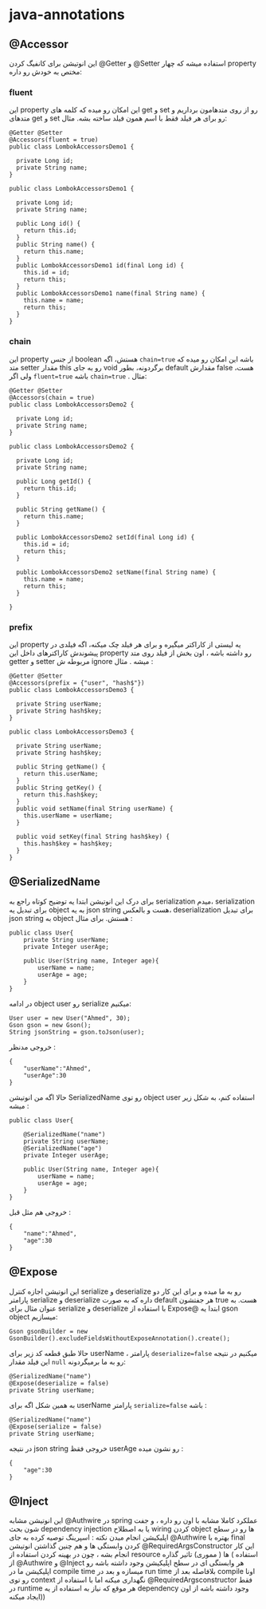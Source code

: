 # java-annotations
## @Accessor 
این انوتیشن برای کانفیگ کردن @Getter و @Setter استفاده میشه که چهار property مختص به خودش رو داره:
### fluent
این property این امکان رو میده که کلمه های get و set رو از روی متدهامون برداریم و متدهای get و set رو برای هر فیلد فقط با اسم همون فیلد ساخته بشه. مثال:
```
@Getter @Setter
@Accessors(fluent = true)
public class LombokAccessorsDemo1 {

  private Long id;
  private String name;
}
```

```
public class LombokAccessorsDemo1 {

  private Long id;
  private String name;

  public Long id() {
    return this.id;
  }
  public String name() {
    return this.name;
  }
  public LombokAccessorsDemo1 id(final Long id) {
    this.id = id;
    return this;
  }
  public LombokAccessorsDemo1 name(final String name) {
    this.name = name;
    return this;
  }
}
```

### chain
این property از جنس boolean هستش، اگه `chain=true` باشه این امکان رو میده که متد setter مقدار this رو به جای void برگردونه، بطور default مقدارش false هست، ولی اگر `fluent=true` باشه `chain=true`  . مثال:
```
@Getter @Setter
@Accessors(chain = true)
public class LombokAccessorsDemo2 {

  private Long id;
  private String name;
}
```
```
public class LombokAccessorsDemo2 {
  
  private Long id;
  private String name;

  public Long getId() {
    return this.id;
  }

  public String getName() {
    return this.name;
  }

  public LombokAccessorsDemo2 setId(final Long id) {
    this.id = id;
    return this;
  }

  public LombokAccessorsDemo2 setName(final String name) {
    this.name = name;
    return this;
  }

}
```

### prefix
این property یه لیستی از کاراکتر میگیره و برای هر فیلد چک میکنه، اگه فیلدی در پیشوندش کاراکترهای داخل این property رو داشته باشه ، اون بخش از فیلد روی متد getter و setter مربوطه ش ignore میشه . مثال :
```
@Getter @Setter
@Accessors(prefix = {"user", "hash$"})
public class LombokAccessorsDemo3 {

  private String userName;
  private String hash$key;  
}
```

```
public class LombokAccessorsDemo3 {

  private String userName;
  private String hash$key;

  public String getName() {
    return this.userName;
  }
  public String getKey() {
    return this.hash$key;
  }
  public void setName(final String userName) {
    this.userName = userName;
  }

  public void setKey(final String hash$key) {
    this.hash$key = hash$key;
  }
}
```

## @SerializedName
برای درک این انوتیشن ابتدا یه توضیح کوتاه راجع به serialization میدم، serialization برای تبدیل یه object به یه json string هست و بالعکس، deserialization برای تبدیل json string به object هستش. برای مثال :
```
public class User{
    private String userName;
    private Integer userAge;

    public User(String name, Integer age){
        userName = name;
        userAge = age;
    }
}
```
در ادامه object user رو serialize میکنیم:
```
User user = new User("Ahmed", 30);
Gson gson = new Gson();
String jsonString = gson.toJson(user);
```
خروجی مدنظر :
```
{
    "userName":"Ahmed",
    "userAge":30
}
```
حالا اگه من انوتیشن SerializedName رو توی object user استفاده کنم، به شکل زیر میشه :
```
public class User{

    @SerializedName("name")
    private String userName;
    @SerializedName("age")
    private Integer userAge;

    public User(String name, Integer age){
        userName = name;
        userAge = age;
    }
}
```
خروجی هم مثل قبل :
```
{
    "name":"Ahmed",
    "age":30
}
```

## @Expose
این انوتیشن اجازه کنترل serialize و deserialize رو به ما میده و برای این کار دو پارامتر serialize و deserialize داره که به صورت default هر جفتشون true هست. به عنوان مثال برای serialize و deserialize با استفاده از Expose@ ابتدا یه gson object میسازیم:
```
Gson gsonBuilder = new GsonBuilder().excludeFieldsWithoutExposeAnnotation().create();
```
حالا طبق قطعه کد زیر برای userName ، پارامتر `deserialize=false` میکنیم در نتیجه این فیلد مقدار `null` رو به ما برمیگردونه:
```
@SerializedName("name")
@Expose(deserialize = false)
private String userName;
```
به همین شکل اگه برای userName پارامتر `serialize=false` باشه :
```
@SerializedName("name")
@Expose(serialize = false)
private String userName;
```
در نتیجه json string خروجی فقظ userAge رو نشون میده :
```
{
    "age":30
}
```

## @Inject
این انوتیشن مشابه @Authwire در spring  عملکرد کاملا مشابه با اون رو داره ، و جفت شون بحث dependency injection یا به اصطلاح wiring کردن object ها رو در سطح اپلیکیشن انجام میدن
نکته : اسپرینگ توصیه کرده به جای @Authwire بهتره با final کردن وابستگی ها و هم چنین گذاشتن انوتیشن @RequiredArgsConstructor این کار انجام بشه ، چون در بهینه کردن استفاده از resource ها ( مموری) تاثیر گذاره ( استفاده از @Authwire و @Inject هر وابستگی ای در سطح اپلیکیشن وجود داشته باشه رو اپلیکیشن ما در compile time میسازه و بعد در run time بلافاصله بعد از compile اونا رو توی context نگهداری میکنه اما با استفاده از @RequiredArgsconstructor فقط در runtime هر موقع که نیاز به استفاده از یه dependency وجود داشته باشه از اون ایجاد میکنه)) 
